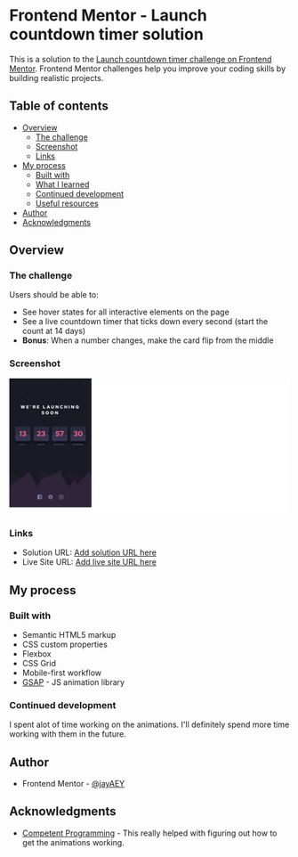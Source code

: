 # Frontend Mentor - Launch countdown timer solution

This is a solution to the [Launch countdown timer challenge on Frontend Mentor](https://www.frontendmentor.io/challenges/launch-countdown-timer-N0XkGfyz-). Frontend Mentor challenges help you improve your coding skills by building realistic projects. 

## Table of contents

- [Overview](#overview)
  - [The challenge](#the-challenge)
  - [Screenshot](#screenshot)
  - [Links](#links)
- [My process](#my-process)
  - [Built with](#built-with)
  - [What I learned](#what-i-learned)
  - [Continued development](#continued-development)
  - [Useful resources](#useful-resources)
- [Author](#author)
- [Acknowledgments](#acknowledgments)

## Overview

### The challenge

Users should be able to:

- See hover states for all interactive elements on the page
- See a live countdown timer that ticks down every second (start the count at 14 days)
- **Bonus**: When a number changes, make the card flip from the middle

### Screenshot

![](images/Screenshot%202023-05-11%20at%2007-40-58%20Frontend%20Mentor%20Launch%20countdown%20timer.png)

### Links

- Solution URL: [Add solution URL here](https://github.com/jayAEY/launch-countdown-timer)
- Live Site URL: [Add live site URL here](https://jayaey.github.io/launch-countdown-timer/)

## My process

### Built with

- Semantic HTML5 markup
- CSS custom properties
- Flexbox
- CSS Grid
- Mobile-first workflow
- [GSAP](https://greensock.com/gsap/) - JS animation library

### Continued development

I spent alot of time working on the animations. I'll definitely spend more time working with them in the future.

## Author

- Frontend Mentor - [@jayAEY](https://www.frontendmentor.io/profile/jayAEY)

## Acknowledgments

- [Competent Programming](https://github.com/CompetentProgramming/countdown-flip-animation) - This really helped with figuring out how to get the animations working.
